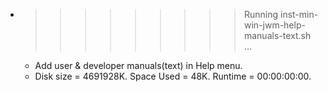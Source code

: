 * >>>>>>>>> Running inst-min-win-jwm-help-manuals-text.sh ...
  * Add user & developer manuals(text) in Help menu.
  * Disk size = 4691928K. Space Used = 48K. Runtime = 00:00:00:00.
